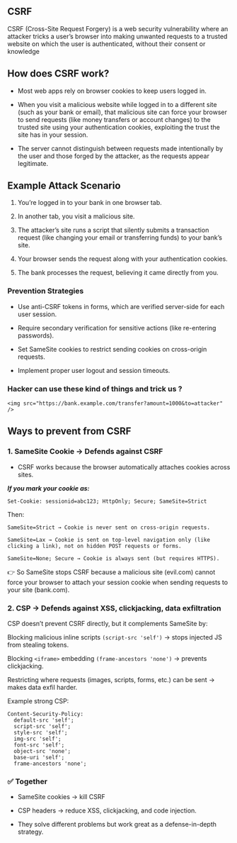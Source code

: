 CSRF
---
CSRF (Cross-Site Request Forgery) is a web security vulnerability where an attacker tricks a user’s browser into making unwanted requests to a trusted website on which the user is authenticated, without their consent or knowledge

## How does CSRF work?
- Most web apps rely on browser cookies to keep users logged in.

- When you visit a malicious website while logged in to a different site (such as your bank or email), that malicious site can force your browser to send requests (like money transfers or account changes) to the trusted site using your authentication cookies, exploiting the trust the site has in your session.

- The server cannot distinguish between requests made intentionally by the user and those forged by the attacker, as the requests appear legitimate.

Example Attack Scenario
---
1. You’re logged in to your bank in one browser tab.

2. In another tab, you visit a malicious site.

3. The attacker’s site runs a script that silently submits a transaction request (like changing your email or transferring funds) to your bank’s site.

4. Your browser sends the request along with your authentication cookies.

5. The bank processes the request, believing it came directly from you.



### Prevention Strategies
- Use anti-CSRF tokens in forms, which are verified server-side for each user session.

- Require secondary verification for sensitive actions (like re-entering passwords).

- Set SameSite cookies to restrict sending cookies on cross-origin requests.

- Implement proper user logout and session timeouts.


### Hacker can use these kind of things and trick us ?
```
<img src="https://bank.example.com/transfer?amount=1000&to=attacker" />
```


## Ways to prevent from CSRF

### 1. SameSite Cookie → Defends against CSRF
- CSRF works because the browser automatically attaches cookies across sites.

***If you mark your cookie as:***

```
Set-Cookie: sessionid=abc123; HttpOnly; Secure; SameSite=Strict
```

Then:
```
SameSite=Strict → Cookie is never sent on cross-origin requests.
```
```
SameSite=Lax → Cookie is sent on top-level navigation only (like clicking a link), not on hidden POST requests or forms.
```
```
SameSite=None; Secure → Cookie is always sent (but requires HTTPS).
```

👉 So SameSite stops CSRF because a malicious site (evil.com) cannot force your browser to attach your session cookie when sending requests to your site (bank.com).


### 2. CSP → Defends against XSS, clickjacking, data exfiltration
CSP doesn’t prevent CSRF directly, but it complements SameSite by:

Blocking malicious inline scripts ```(script-src 'self')``` → stops injected JS from stealing tokens.

Blocking ```<iframe>``` embedding ```(frame-ancestors 'none')``` → prevents clickjacking.

Restricting where requests (images, scripts, forms, etc.) can be sent → makes data exfil harder.

Example strong CSP:
```
Content-Security-Policy: 
  default-src 'self';
  script-src 'self';
  style-src 'self';
  img-src 'self';
  font-src 'self';
  object-src 'none';
  base-uri 'self';
  frame-ancestors 'none';
```

### ✅ Together
- SameSite cookies → kill CSRF

- CSP headers → reduce XSS, clickjacking, and code injection.

- They solve different problems but work great as a defense-in-depth strategy.